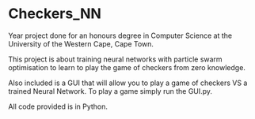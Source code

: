 # Checkers_NN
Year project done for an honours degree in Computer Science at the University of the Western Cape, Cape Town.

This project is about training neural networks with particle swarm optimisation to learn to play the game of checkers from zero knowledge.

Also included is a GUI that will allow you to play a game of checkers VS a trained Neural Network.
To play a game simply run the GUI.py.

All code provided is in Python.
